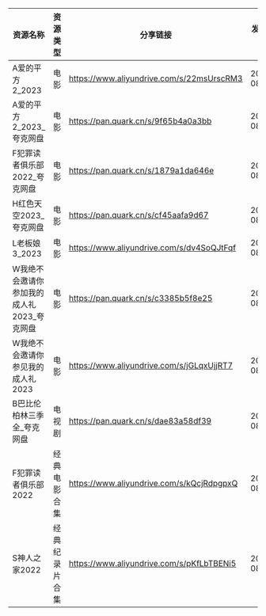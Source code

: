 | 资源名称                     | 资源类型    | 分享链接                                      | 发布时间       |
| ------------------------ | ------- | ----------------------------------------- | ---------- |
| A爱的平方2_2023              | 电影      | https://www.aliyundrive.com/s/22msUrscRM3 | 2023-08-26 |
| A爱的平方2_2023_夸克网盘         | 电影      | https://pan.quark.cn/s/9f65b4a0a3bb       | 2023-08-26 |
| F犯罪读者俱乐部2022_夸克网盘        | 电影      | https://pan.quark.cn/s/1879a1da646e       | 2023-08-26 |
| H红色天空2023_夸克网盘           | 电影      | https://pan.quark.cn/s/cf45aafa9d67       | 2023-08-26 |
| L老板娘3_2023               | 电影      | https://www.aliyundrive.com/s/dv4SoQJtFqf | 2023-08-26 |
| W我绝不会邀请你参加我的成人礼2023_夸克网盘 | 电影      | https://pan.quark.cn/s/c3385b5f8e25       | 2023-08-26 |
| W我绝不会邀请你参见我的成人礼2023      | 电影      | https://www.aliyundrive.com/s/jGLqxUjjRT7 | 2023-08-26 |
| B巴比伦柏林三季全_夸克网盘           | 电视剧     | https://pan.quark.cn/s/dae83a58df39       | 2023-08-26 |
| F犯罪读者俱乐部2022             | 经典电影合集  | https://www.aliyundrive.com/s/kQcjRdpgpxQ | 2023-08-26 |
| S神人之家2022                | 经典纪录片合集 | https://www.aliyundrive.com/s/pKfLbTBENi5 | 2023-08-26 |
